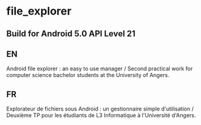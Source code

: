 # file_explorer

## Build for Android 5.0 API Level 21 

## EN
Android file explorer : an easy to use manager / Second practical work for computer science bachelor students at the University of Angers.

## FR 
Explorateur de fichiers sous Android : un gestionnaire simple d'utilisation / Deuxième TP pour les étudiants de L3 Informatique à l'Université d'Angers.
